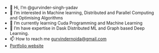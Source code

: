 - 👋 Hi, I’m @gurvinder-singh-yadav
- 👀 I’m interested in Machine learning, Distributed and Parallel Computing and Optimising Algorithms
- 🌱 I’m currently learning Cuda Programming and Machine Learning
- 💞️ I’m have expertise in Dask Distributed ML and Graph based Deep Learning.
- 📫 How to reach me gurvindernoida@gmail.com
- [Portfolio website](https://gurvinder-singh-yadav.github.io/)

